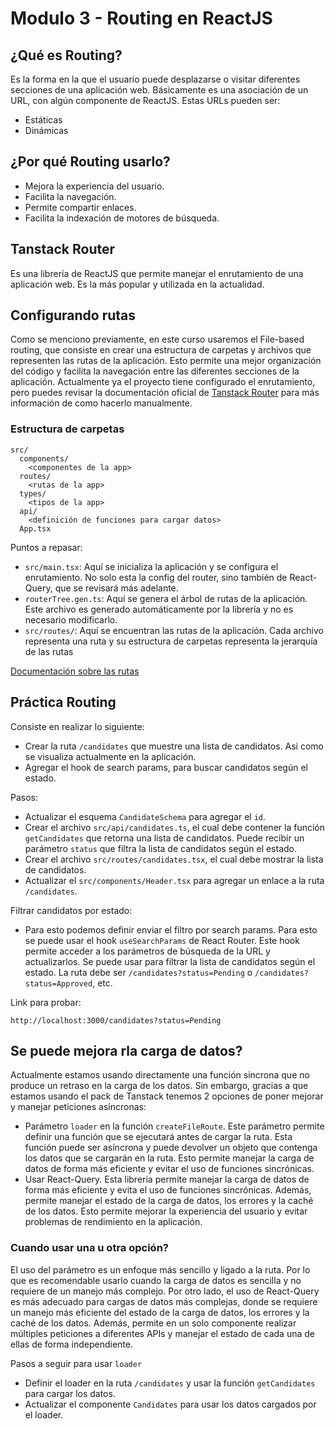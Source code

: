 # Modulo 3 - Routing en ReactJS

## ¿Qué es Routing?

Es la forma en la que el usuario puede desplazarse o visitar diferentes secciones de una aplicación web. Básicamente es una asociación de un URL, con algún componente de ReactJS. Estas URLs pueden ser:

- Estáticas
- Dinámicas

## ¿Por qué Routing usarlo?

- Mejora la experiencia del usuario.
- Facilita la navegación.
- Permite compartir enlaces.
- Facilita la indexación de motores de búsqueda.

## Tanstack Router

Es una librería de ReactJS que permite manejar el enrutamiento de una aplicación web. Es la más popular y utilizada en la actualidad.


## Configurando rutas

Como se menciono previamente, en este curso usaremos el File-based routing, que consiste en crear una estructura de carpetas y archivos que representen las rutas de la aplicación. Esto permite una mejor organización del código y facilita la navegación entre las diferentes secciones de la aplicación. Actualmente ya el proyecto tiene configurado el enrutamiento, pero puedes revisar la documentación oficial de [Tanstack Router](https://tanstack.com/router/latest/docs/framework/react/quick-start) para más información de como hacerlo manualmente.

### Estructura de carpetas

```
src/
  components/
    <componentes de la app>
  routes/
    <rutas de la app>
  types/       
    <tipos de la app>
  api/         
    <definición de funciones para cargar datos>
  App.tsx
```

Puntos a repasar:
- `src/main.tsx`: Aquí se inicializa la aplicación y se configura el enrutamiento. No solo esta la config del router, sino también de React-Query, que se revisará más adelante.
- `routerTree.gen.ts`: Aquí se genera el árbol de rutas de la aplicación. Este archivo es generado automáticamente por la librería y no es necesario modificarlo.
- `src/routes/`: Aquí se encuentran las rutas de la aplicación. Cada archivo representa una ruta y su estructura de carpetas representa la jerarquía de las rutas

[Documentación sobre las rutas](https://tanstack.com/router/latest/docs/framework/react/routing/route-trees)

## Práctica Routing

Consiste en realizar lo siguiente:
- Crear la ruta `/candidates` que muestre una lista de candidatos. Asi como se visualiza actualmente en la aplicación.
- Agregar el hook de search params, para buscar candidatos según el estado.

Pasos:
- Actualizar el esquema `CandidateSchema` para agregar el `id`.
- Crear el archivo `src/api/candidates.ts`, el cual debe contener la función `getCandidates` que retorna una lista de candidatos. Puede recibir un parámetro `status` que filtra la lista de candidatos según el estado.
- Crear el archivo `src/routes/candidates.tsx`, el cual debe mostrar la lista de candidatos.
- Actualizar el `src/components/Header.tsx` para agregar un enlace a la ruta `/candidates`.

Filtrar candidatos por estado:
- Para esto podemos definir enviar el filtro por search params. Para esto se puede usar el hook `useSearchParams` de React Router. Este hook permite acceder a los parámetros de búsqueda de la URL y actualizarlos. Se puede usar para filtrar la lista de candidatos según el estado. La ruta debe ser `/candidates?status=Pending` o `/candidates?status=Approved`, etc.

Link para probar:
```
http://localhost:3000/candidates?status=Pending
```

## Se puede mejora rla carga de datos?

Actualmente estamos usando directamente una función sincrona que no produce un retraso en la carga de los datos. Sin embargo, gracias a que estamos usando el pack de Tanstack tenemos 2 opciones de poner mejorar y manejar peticiones asíncronas:

- Parámetro `loader` en la función `createFileRoute`. Este parámetro permite definir una función que se ejecutará antes de cargar la ruta. Esta función puede ser asíncrona y puede devolver un objeto que contenga los datos que se cargarán en la ruta. Esto permite manejar la carga de datos de forma más eficiente y evitar el uso de funciones sincrónicas.
- Usar React-Query. Esta librería permite manejar la carga de datos de forma más eficiente y evita el uso de funciones sincrónicas. Además, permite manejar el estado de la carga de datos, los errores y la caché de los datos. Esto permite mejorar la experiencia del usuario y evitar problemas de rendimiento en la aplicación.

### Cuando usar una u otra opción?

El uso del parámetro es un enfoque más sencillo y ligado a la ruta. Por lo que es recomendable usarlo cuando la carga de datos es sencilla y no requiere de un manejo más complejo. Por otro lado, el uso de React-Query es más adecuado para cargas de datos más complejas, donde se requiere un manejo más eficiente del estado de la carga de datos, los errores y la caché de los datos. Además, permite en un solo componente realizar múltiples peticiones a diferentes APIs y manejar el estado de cada una de ellas de forma independiente.

Pasos a seguir para usar `loader`
- Definir el loader en la ruta `/candidates` y usar la función `getCandidates` para cargar los datos.
- Actualizar el componente `Candidates` para usar los datos cargados por el loader.
